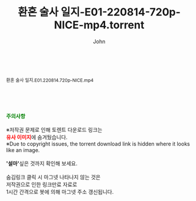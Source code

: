 ﻿---
layout: post
title:  "환혼 술사 일지-E01-220814-720p-NICE-mp4.torrent"
author: John
categories: [ 드라마 ]
tags: [  ]
image:  
description: "환혼 술사 일지-E01-220814-720p-NICE-mp4 torrent 정보 공유"
toc: true
toc_sticky: true
---

<br>
<div class="view-img">
<a class="view_image" href="http://torrentmobile61.com/bbs/view_image.php?fn=%2Fdata%2Ffile%2Fdrama%2F3735183265_7sdFlJcg_5b383ad47dc666a375f7bfaa450080c9ea6a53a5.jpg" target="_blank"><img alt="" class="img-tag" content="http://torrentmobile61.com/data/file/drama/3735183265_7sdFlJcg_5b383ad47dc666a375f7bfaa450080c9ea6a53a5.jpg" itemprop="image" src="http://torrentmobile61.com/data/file/drama/3735183265_7sdFlJcg_5b383ad47dc666a375f7bfaa450080c9ea6a53a5.jpg"/></a></div><div class="view-content" itemprop="description">
<p><span style="font-size:12px;">환혼 술사 일지.E01.220814.720p-NICE.mp4</span> </p> </div>
    
<br><br><br>
<p data-ke-size="size16"><b><span style="color: green;">주의사항</span></b><br /><br />※저작권 문제로 인해 토렌트 다운로드 링크는<br /><b><span style="color: red;">유사 이미지</span></b>에 숨겨뒀습니다.<br />※Due to copyright issues, the torrent download link is hidden where it looks like an image.<br /><br /><b>'설마'</b>싶은 것까지 확인해 보세요.<br /><br />숨김링크 클릭 시 마그넷 나타나지 않는 것은<br />저작권으로 인한 링크만료 자료로<br />1시간 간격으로 봇에 의해 마그넷 주소 갱신됩니다.</p>
